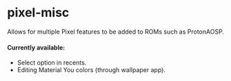 # pixel-misc
Allows for multiple Pixel features to be added to ROMs such as ProtonAOSP.

#### Currently available:
* Select option in recents. 
* Editing Material You colors (through wallpaper app).
